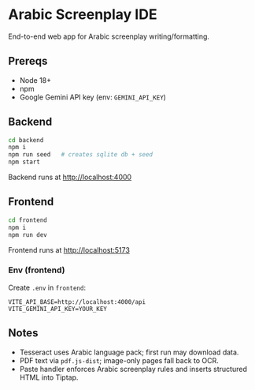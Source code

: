 # Arabic Screenplay IDE

End-to-end web app for Arabic screenplay writing/formatting.

## Prereqs
- Node 18+
- npm
- Google Gemini API key (env: `GEMINI_API_KEY`)

## Backend
```bash
cd backend
npm i
npm run seed   # creates sqlite db + seed
npm start
```

Backend runs at [http://localhost:4000](http://localhost:4000)

## Frontend

```bash
cd frontend
npm i
npm run dev
```

Frontend runs at [http://localhost:5173](http://localhost:5173)

### Env (frontend)

Create `.env` in `frontend`:

```
VITE_API_BASE=http://localhost:4000/api
VITE_GEMINI_API_KEY=YOUR_KEY
```

## Notes

* Tesseract uses Arabic language pack; first run may download data.
* PDF text via `pdf.js-dist`; image-only pages fall back to OCR.
* Paste handler enforces Arabic screenplay rules and inserts structured HTML into Tiptap.
